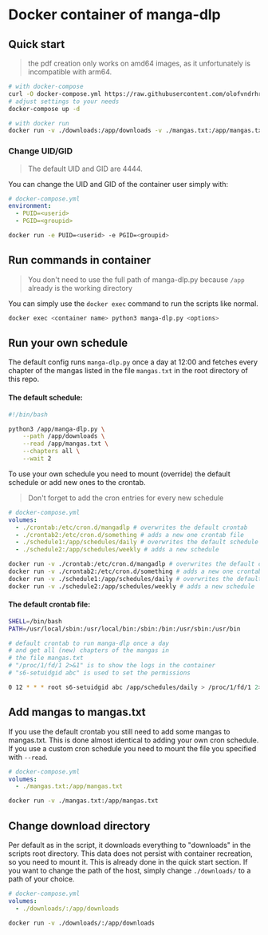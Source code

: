 # Docker container of manga-dlp

## Quick start

> the pdf creation only works on amd64 images, as it unfortunately is incompatible with arm64.

```sh
# with docker-compose
curl -O docker-compose.yml https://raw.githubusercontent.com/olofvndrhr/manga-dlp/master/docker/docker-compose.yml
# adjust settings to your needs
docker-compose up -d

# with docker run
docker run -v ./downloads:/app/downloads -v ./mangas.txt:/app/mangas.txt olofvndrhr/manga-dlp
```

### Change UID/GID

> The default UID and GID are 4444.

You can change the UID and GID of the container user simply with:

```yml
# docker-compose.yml
environment:
  - PUID=<userid>
  - PGID=<groupid>
```

```sh
docker run -e PUID=<userid> -e PGID=<groupid>
```

## Run commands in container

> You don't need to use the full path of manga-dlp.py because `/app` already is the working directory

You can simply use the `docker exec` command to run the scripts like normal.

```sh
docker exec <container name> python3 manga-dlp.py <options>
```

## Run your own schedule

The default config runs `manga-dlp.py` once a day at 12:00 and fetches every chapter of the mangas listed in the file
`mangas.txt` in the root directory of this repo.

#### The default schedule:

```sh
#!/bin/bash

python3 /app/manga-dlp.py \
    --path /app/downloads \
    --read /app/mangas.txt \
    --chapters all \
    --wait 2
```

To use your own schedule you need to mount (override) the default schedule or add new ones to the crontab.

> Don't forget to add the cron entries for every new schedule

```yml
# docker-compose.yml
volumes:
  - ./crontab:/etc/cron.d/mangadlp # overwrites the default crontab
  - ./crontab2:/etc/cron.d/something # adds a new one crontab file
  - ./schedule1:/app/schedules/daily # overwrites the default schedule
  - ./schedule2:/app/schedules/weekly # adds a new schedule
```

```sh
docker run -v ./crontab:/etc/cron.d/mangadlp # overwrites the default crontab
docker run -v ./crontab2:/etc/cron.d/something # adds a new one crontab file
docker run -v ./schedule1:/app/schedules/daily # overwrites the default schedule
docker run -v ./schedule2:/app/schedules/weekly # adds a new schedule
```

#### The default crontab file:

```sh
SHELL=/bin/bash
PATH=/usr/local/sbin:/usr/local/bin:/sbin:/bin:/usr/sbin:/usr/bin

# default crontab to run manga-dlp once a day
# and get all (new) chapters of the mangas in
# the file mangas.txt
# "/proc/1/fd/1 2>&1" is to show the logs in the container
# "s6-setuidgid abc" is used to set the permissions

0 12 * * * root s6-setuidgid abc /app/schedules/daily > /proc/1/fd/1 2>&1
```

## Add mangas to mangas.txt

If you use the default crontab you still need to add some mangas to mangas.txt. This is done almost identical to adding
your own cron schedule. If you use a custom cron schedule you need to mount the file you specified with `--read`.

```yml
# docker-compose.yml
volumes:
  - ./mangas.txt:/app/mangas.txt
```

```sh
docker run -v ./mangas.txt:/app/mangas.txt
```

## Change download directory

Per default as in the script, it downloads everything to "downloads" in the scripts root directory. This data does not
persist with container recreation, so you need to mount it. This is already done in the quick start section. If you want
to change the path of the host, simply change `./downloads/` to a path of your choice.

```yml
# docker-compose.yml
volumes:
  - ./downloads/:/app/downloads
```

```sh
docker run -v ./downloads/:/app/downloads
```

